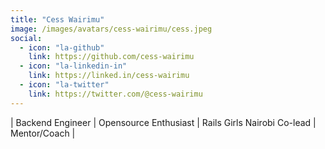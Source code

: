 ```yaml
---
title: "Cess Wairimu"
image: /images/avatars/cess-wairimu/cess.jpeg
social:
  - icon: "la-github"
    link: https://github.com/cess-wairimu
  - icon: "la-linkedin-in"
    link: https://linked.in/cess-wairimu
  - icon: "la-twitter"
    link: https://twitter.com/@cess-wairimu
---
```


| Backend Engineer | Opensource Enthusiast | Rails Girls Nairobi Co-lead | Mentor/Coach | 